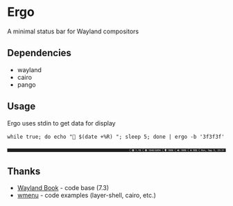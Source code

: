 # Ergo

A minimal status bar for Wayland compositors

## Dependencies

- wayland
- cairo
- pango

## Usage

Ergo uses stdin to get data for display

```
while true; do echo " $(date +%R) "; sleep 5; done | ergo -b '3f3f3f'
```

![example](example.png)

## Thanks

- [Wayland Book](https://wayland-book.com) - code base (7.3)
- [wmenu](https://sr.ht/~adnano/wmenu) - code examples (layer-shell, cairo, etc.)

